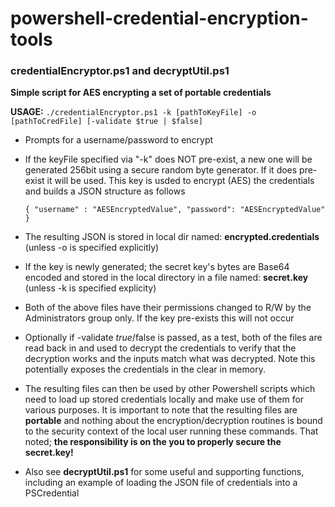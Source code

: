 ﻿# powershell-credential-encryption-tools

### credentialEncryptor.ps1 and decryptUtil.ps1

**Simple script for AES encrypting a set of portable credentials**

**USAGE:** ```./credentialEncryptor.ps1 -k [pathToKeyFile] -o [pathToCredFile] [-validate $true | $false]```


* Prompts for a username/password to encrypt

* If the keyFile specified via "-k" does NOT pre-exist, a new one will be generated 256bit using a secure random byte generator. If it does pre-exist it will be used. This key is usded to encrypt (AES) the credentials and builds a JSON structure as follows

    ```{ "username" : "AESEncryptedValue", "password": "AESEncryptedValue" }```

* The resulting JSON is stored in local dir named: **encrypted.credentials** (unless -o is specified explicitly)

* If the key is newly generated; the secret key's bytes are Base64 encoded and stored in the local directory in a file named: **secret.key** (unless -k is specified explicity)

* Both of the above files have their permissions changed to R/W by the Administrators group only. If the key pre-exists this will not occur

* Optionally if -validate $true/$false is passed, as a test, both of the files are read back in and used to decrypt the credentials to verify that the decryption works and the inputs match what was decrypted. Note this potentially exposes the credentials in the clear in memory.

* The resulting files can then be used by other Powershell scripts which need to load up stored credentials locally and make use of them for various purposes. It is important to note that the resulting files are **portable** and nothing about the encryption/decryption routines is bound to the security context of the local user running these commands. That noted; **the responsibility is on the you to properly secure the secret.key!**

* Also see **decryptUtil.ps1** for some useful and supporting functions, including an example of loading the JSON file of credentials into a PSCredential
